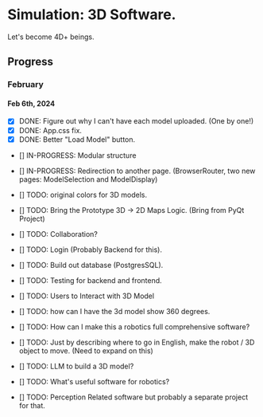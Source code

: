 # Simulation: 3D Software.

Let's become 4D+ beings. 

## Progress

### February
#### Feb 6th, 2024 
- [x] DONE: Figure out why I can't have each model uploaded. (One by one!)
- [x] DONE: App.css fix. 
- [x] DONE: Better "Load Model" button.

- [] IN-PROGRESS: Modular structure 
- [] IN-PROGRESS: Redirection to another page. (BrowserRouter, two new pages: ModelSelection and ModelDisplay) 

- [] TODO: original colors for 3D models. 
- [] TODO: Bring the Prototype 3D -> 2D Maps Logic. (Bring from PyQt Project)
- [] TODO: Collaboration?
- [] TODO: Login (Probably Backend for this). 
- [] TODO: Build out database (PostgresSQL). 
- [] TODO: Testing for backend and frontend.
- [] TODO: Users to Interact with 3D Model
- [] TODO: how can I have the 3d model show 360 degrees. 
- [] TODO: How can I make this a robotics full comprehensive software?
- [] TODO: Just by describing where to go in English, make the robot / 3D object to move. (Need to expand on this)
- [] TODO: LLM to build a 3D model? 

- [] TODO: What's useful software for robotics?
- [] TODO: Perception Related software but probably a separate project for that. 
